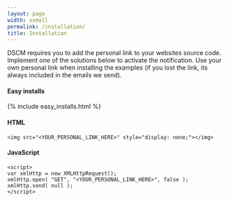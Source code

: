 ```yaml
---
layout: page
width: xsmall
permalink: /installation/
title: Installation
---
```


DSCM requires you to add the personal link to your websites source code. Implement one of the solutions below to activate the notification. 
Use your own personal link when installing the examples (if you lost the link, its always included in the emails we send).

#### Easy installs
{% include easy_installs.html %}

#### HTML

```
<img src="<YOUR_PERSONAL_LINK_HERE>" style="display: none;"></img>
```

#### JavaScript
```
<script>
var xmlHttp = new XMLHttpRequest();
xmlHttp.open( "GET", "<YOUR_PERSONAL_LINK_HERE>", false );
xmlHttp.send( null );
</script>
```

<script>
var replaced = $("body").html().replace(/&lt;YOUR_PERSONAL_LINK_HERE&gt;/g,'<mark>&lt;YOUR_PERSONAL_LINK_HERE&gt;</mark>');
$("body").html(replaced);
</script>
